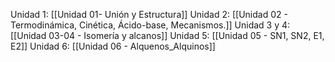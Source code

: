 Unidad 1: [[Unidad 01- Unión y Estructura]]
Unidad 2: [[Unidad 02 - Termodinámica, Cinética, Ácido-base, Mecanismos.]]
Unidad 3 y 4: [[Unidad 03-04 - Isomería y alcanos]]
Unidad 5: [[Unidad 05 - SN1, SN2, E1, E2]]
Unidad 6: [[Unidad 06 - Alquenos_Alquinos]]